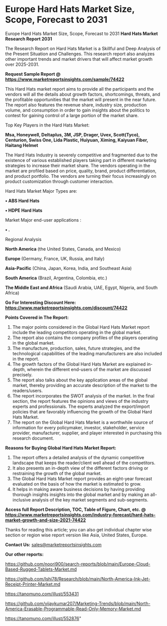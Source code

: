 # Europe Hard Hats Market Size, Scope, Forecast to 2031
 Europe Hard Hats Market Size, Scope, Forecast to 2031
<strong>Hard Hats Market Research Report 2031</strong>

The Research Report on Hard Hats Market is a Skillful and Deep Analysis of the Present Situation and Challenges. This research report also analyzes other important trends and market drivers that will affect market growth over 2025-2031.

<strong>Request Sample Report @ <a href=https://www.marketreportsinsights.com/sample/74422>https://www.marketreportsinsights.com/sample/74422</a></strong>

This Hard Hats market report aims to provide all the participants and the vendors will all the details about growth factors, shortcomings, threats, and the profitable opportunities that the market will present in the near future. The report also features the revenue share, industry size, production volume, and consumption in order to gain insights about the politics to contest for gaining control of a large portion of the market share.

Top Key Players in the Hard Hats Market:

<strong>Msa, Honeywell, Deltaplus, 3M, JSP, Drager, Uvex, Scott(Tyco), Centurion, Swiss One, Lida Plastic, Huiyuan, Ximing, Kaiyuan Fiber, Haitang Helmet</strong>

The Hard Hats Industry is severely competitive and fragmented due to the existence of various established players taking part in different marketing strategies to increase their market share. The vendors operating in the market are profiled based on price, quality, brand, product differentiation, and product portfolio. The vendors are turning their focus increasingly on product customization through customer interaction.

Hard Hats Market Major Types are:

<strong>• ABS Hard Hats

• HDPE Hard Hats</strong>

Market Major end-user applications :

<strong>• .</strong>

Regional Analysis

</u><strong><b>North America</b></strong> (the United States, Canada, and Mexico)

<strong><b>Europe </b></strong>(Germany, France, UK, Russia, and Italy)

<strong><b>Asia-Pacific</b></strong> (China, Japan, Korea, India, and Southeast Asia)

<strong><b>South America</b></strong> (Brazil, Argentina, Colombia, etc.)

<strong><b>The Middle East and Africa</b></strong> (Saudi Arabia, UAE, Egypt, Nigeria, and South Africa)

<strong>Go For Interesting Discount Here: <a href=https://www.marketreportsinsights.com/discount/74422>https://www.marketreportsinsights.com/discount/74422</a></strong>

<strong>Points Covered in The Report:</strong>
<ol>
  <li>The major points considered in the Global Hard Hats Market report include the leading competitors operating in the global market.</li>
  <li>The report also contains the company profiles of the players operating in the global market.</li>
  <li>The manufacture, production, sales, future strategies, and the technological capabilities of the leading manufacturers are also included in the report.</li>
  <li>The growth factors of the Global Hard Hats Market are explained in-depth, wherein the different end-users of the market are discussed precisely.</li>
  <li>The report also talks about the key application areas of the global market, thereby providing an accurate description of the market to the readers/users.</li>
  <li>The report incorporates the SWOT analysis of the market. In the final section, the report features the opinions and views of the industry experts and professionals. The experts analyzed the export/import policies that are favorably influencing the growth of the Global Hard Hats Market.</li>
  <li>The report on the Global Hard Hats Market is a worthwhile source of information for every policymaker, investor, stakeholder, service provider, manufacturer, supplier, and player interested in purchasing this research document.</li>
</ol>
<strong>Reasons for Buying Global Hard Hats Market Report:</strong>

<ol>
  <li>The report offers a detailed analysis of the dynamic competitive landscape that keeps the reader/client well ahead of the competitors.</li>
  <li>It also presents an in-depth view of the different factors driving or restraining the growth of the global market.</li>
  <li>The Global Hard Hats Market report provides an eight-year forecast evaluated on the basis of how the market is estimated to grow.</li>
  <li>It helps in making aware business decisions by having providing thorough insights insights into the global market and by making an all-inclusive analysis of the key market segments and sub-segments.</li>
</ol>
<strong>Access full Report Description, TOC, Table of Figure, Chart, etc. @ <a href=https://www.marketreportsinsights.com/industry-forecast/hard-hats-market-growth-and-size-2021-74422>https://www.marketreportsinsights.com/industry-forecast/hard-hats-market-growth-and-size-2021-74422</a></strong>


Thanks for reading this article; you can also get individual chapter wise section or region wise report version like Asia, United States, Europe.

<strong>Contact Us:</strong>
sales@marketreportsinsights.com

<strong>Our other reports:</strong>

<a href=https://github.com/noori900/search-reports/blob/main/Europe-Cloud-Based-Rugged-Tablets-Market.md>https://github.com/noori900/search-reports/blob/main/Europe-Cloud-Based-Rugged-Tablets-Market.md</a>

<a href=https://github.com/Ishi78/Research/blob/main/North-America-Ink-Jet-Receipt-Printer-Market.md>https://github.com/Ishi78/Research/blob/main/North-America-Ink-Jet-Receipt-Printer-Market.md</a>

<a href=https://tanomuno.com/illust/553431>https://tanomuno.com/illust/553431</a>

<a href=https://github.com/vijaykumar207/Marketing-Trends/blob/main/North-America-Erasable-Programmable-Read-Only-Memory-Market.md>https://github.com/vijaykumar207/Marketing-Trends/blob/main/North-America-Erasable-Programmable-Read-Only-Memory-Market.md</a>

<a href=https://tanomuno.com/illust/552876>https://tanomuno.com/illust/552876</a>"

